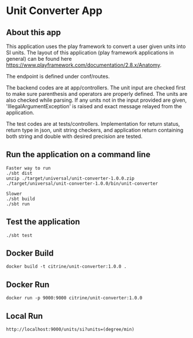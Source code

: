 # Unit Converter App

## About this app
This application uses the play framework to convert a user given units into SI units. The layout of this application (play framework applications in general) can be found here https://www.playframework.com/documentation/2.8.x/Anatomy.

The endpoint is defined under conf/routes. 

The backend codes are at app/controllers. The unit input are checked first to make sure parenthesis and operators are properly defined. The units are also checked while parsing. If any units not in the input provided are given, 'IllegalArgumentException' is raised and exact message relayed from the application. 

The test codes are at tests/controllers. Implementation for return status, return type in json, unit string checkers, and application return containing both string and double with desired precision are tested. 


## Run the application on a command line
```
Faster way to run
./sbt dist
unzip ./target/universal/unit-converter-1.0.0.zip
./target/universal/unit-converter-1.0.0/bin/unit-converter

Slower
./sbt build
./sbt run
```

## Test the application

```
./sbt test
```

## Docker Build

```
docker build -t citrine/unit-converter:1.0.0 .
```

## Docker Run

```
docker run -p 9000:9000 citrine/unit-converter:1.0.0
```

## Local Run
```
http://localhost:9000/units/si?units=(degree/min)
```
